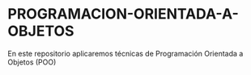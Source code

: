 # PROGRAMACION-ORIENTADA-A-OBJETOS
En este repositorio aplicaremos técnicas de Programación Orientada a Objetos (POO)
